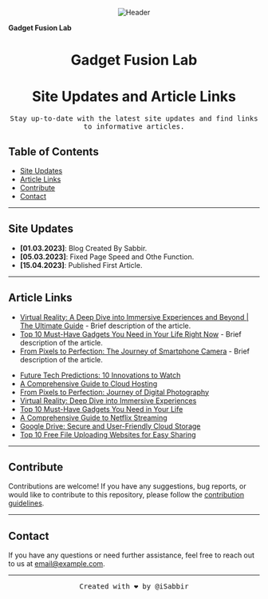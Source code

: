 <!-- Add your own header image or logo -->
<p align="center">
  <img src="https://blogger.googleusercontent.com/img/b/R29vZ2xl/AVvXsEgH6PnX32DP1HjcU8YPTKXsbY2-gKvByNxSaavr4h51G0kQ7_2SOZQGwf0HNoisbWPOe_XCHpFuxSQ3JV2KoZvp8orDplgFHuEtgP1ju4xnN3WlLAeswor1XjRt3MzSkXUSis5iVZHaIMnb-7a4RKU3cC4C6MJ3vSf4s-HTal_SB51Gb2rwsnJHNv9TDg/s2000/front-view-modern-young-lady-colorful-coat-orange-t-shirt-playing-virtual-reality-black-background-gaming-interactive-play.jpg" alt="Header">
</p>
<b>Gadget Fusion Lab</b>
<h1 align="center"><b>Gadget Fusion Lab</b></h1>
<!-- Add a catchy title -->
<h1 align="center">Site Updates and Article Links</h1>

<!-- Add a brief description -->
<p align="center">
  <samp>Stay up-to-date with the latest site updates and find links to informative articles.</samp>
</p>

<!-- Add a table of contents for easy navigation -->
## Table of Contents

- [Site Updates](#site-updates)
- [Article Links](#article-links)
- [Contribute](#contribute)
- [Contact](#contact)

---

<!-- Add a section for site updates -->
## Site Updates

- **[01.03.2023]**: Blog Created By Sabbir.
- **[05.03.2023]**: Fixed Page Speed and Othe Function.
- **[15.04.2023]**: Published First Article.

---

<!-- Add a section for article links -->
## Article Links

- [Virtual Reality: A Deep Dive into Immersive Experiences and Beyond | The Ultimate Guide](https://gadgetfusionlab.blogspot.com/2023/05/virtual-reality-deep-dive-into.html) - Brief description of the article.
- [Top 10 Must-Have Gadgets You Need in Your Life Right Now](https://gadgetfusionlab.blogspot.com/2023/04/top-10-must-have-gadgets-you-need-in.html) - Brief description of the article.
- [From Pixels to Perfection: The Journey of Smartphone Camera](https://gadgetfusionlab.blogspot.com/2023/05/from-pixels-to-perfection-journey-of_5.html) - Brief description of the article.
 <ul>
<li><a href="https://gadgetfusionlab.blogspot.com/2023/05/future-tech-predictions-10-innovations.html">Future Tech Predictions: 10 Innovations to Watch</a></li>
<li><a href="https://gadgetfusionlab.blogspot.com/2023/05/a-comprehensive-guide-to-cloud-hosting.html">A Comprehensive Guide to Cloud Hosting</a></li>
<li><a href="https://gadgetfusionlab.blogspot.com/2023/05/from-pixels-to-perfection-journey-of_5.html">From Pixels to Perfection: Journey of Digital Photography</a></li>
<li><a href="https://gadgetfusionlab.blogspot.com/2023/05/virtual-reality-deep-dive-into.html">Virtual Reality: Deep Dive into Immersive Experiences</a></li>
<li><a href="https://gadgetfusionlab.blogspot.com/2023/04/top-10-must-have-gadgets-you-need-in.html">Top 10 Must-Have Gadgets You Need in Your Life</a></li>
<li><a href="https://gadgetfusionlab.blogspot.com/2023/04/a-comprehensive-guide-to-netflix.html">A Comprehensive Guide to Netflix Streaming</a></li>
<li><a href="https://gadgetfusionlab.blogspot.com/2023/04/google-drive-secure-and-user-friendly.html">Google Drive: Secure and User-Friendly Cloud Storage</a></li>
<li><a href="https://gadgetfusionlab.blogspot.com/2023/04/top-10-free-file-uploading-websites-for.html">Top 10 Free File Uploading Websites for Easy Sharing</a></li>
</ul>

---

<!-- Add a section for contributions -->
## Contribute

Contributions are welcome! If you have any suggestions, bug reports, or would like to contribute to this repository, please follow the [contribution guidelines](CONTRIBUTING.md).

---

<!-- Add a section for contact information -->
## Contact

If you have any questions or need further assistance, feel free to reach out to us at [email@example.com](mailto:email@example.com).

---

<!-- Add a footer with your name and optional message -->
<p align="center">
  <samp>Created with ❤️ by @iSabbir</samp>
</p>
